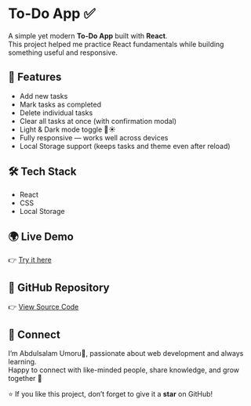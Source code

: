 # To-Do App ✅  

A simple yet modern **To-Do App** built with **React**.  
This project helped me practice React fundamentals while building something useful and responsive.  

## 🚀 Features  
- Add new tasks  
- Mark tasks as completed  
- Delete individual tasks  
- Clear all tasks at once (with confirmation modal)  
- Light & Dark mode toggle 🌙☀️  
- Fully responsive — works well across devices  
- Local Storage support (keeps tasks and theme even after reload)  

## 🛠️ Tech Stack  
- React  
- CSS  
- Local Storage  

## 🌍 Live Demo  
👉 [Try it here](https://to-do-app-rho-one-94.vercel.app/)  

## 📂 GitHub Repository  
👉 [View Source Code](https://github.com/Abdulsalam675/to-do-app)  

## 🤝 Connect  
I’m Abdulsalam Umoru👋, passionate about web development and always learning.  
Happy to connect with like-minded people, share knowledge, and grow together 🚀  

⭐ If you like this project, don’t forget to give it a **star** on GitHub!
